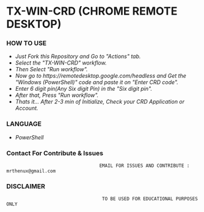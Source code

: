 # TX-WIN-CRD (CHROME REMOTE DESKTOP)

### HOW TO USE
<ul>
<li><i>Just Fork this Repository and Go to "Actions" tab.</i><br/>
<li><i>Select the "TX-WIN-CRD" workflow.</i><br/>
<li><i>Then Select "Run workflow".</i><br/>
<li><i>Now go to https://remotedesktop.google.com/headless and Get the "Windows (PowerShell)" code and paste it on "Enter CRD code".</i><br/>
<li><i>Enter 6 digit pin(Any Six digit Pin) in the "Six digit pin".</i><br/>
<li><i>After that, Press "Run workflow".</i><br/>
<li><i>Thats it... After 2-3 min of Initialize, Check your CRD Application or Account.</i>
</ul>
</ul>

### LANGUAGE

<ul>
<li><i>PowerShell</i></li>
</ul>

### Contact For Contribute & Issues 

                                      EMAIL FOR ISSUES AND CONTRIBUTE : mrthenux@gmail.com

### DISCLAIMER
                                       TO BE USED FOR EDUCATIONAL PURPOSES ONLY
